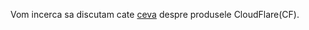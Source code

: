 
Vom incerca sa discutam cate [ceva](https://developers.cloudflare.com/) despre produsele CloudFlare(CF).

